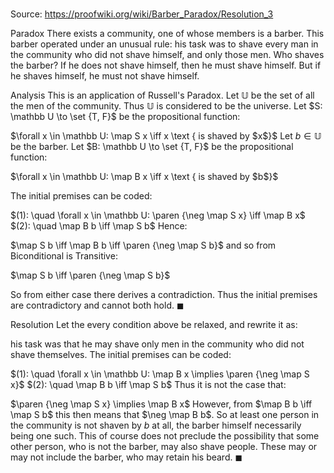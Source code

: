 # 

Source: https://proofwiki.org/wiki/Barber_Paradox/Resolution_3

Paradox
There exists a community, one of whose members is a barber.
This barber operated under an unusual rule: his task was to shave every man in the community who did not shave himself, and only those men.
Who shaves the barber?
If he does not shave himself, then he must shave himself.
But if he shaves himself, he must not shave himself.


Analysis
This is an application of Russell's Paradox.
Let $\mathbb U$ be the set of all the men of the community.
Thus $\mathbb U$ is considered to be the universe.
Let $S: \mathbb U \to \set {T, F}$ be the propositional function:

$\forall x \in \mathbb U: \map S x \iff x \text { is shaved by $x$}$
Let $b \in \mathbb U$ be the barber.
Let $B: \mathbb U \to \set {T, F}$ be the propositional function:

$\forall x \in \mathbb U: \map B x \iff x \text { is shaved by $b$}$

The initial premises can be coded:

$(1): \quad \forall x \in \mathbb U: \paren {\neg \map S x} \iff \map B x$
$(2): \quad \map B b \iff \map S b$
Hence:

$\map S b \iff \map B b \iff \paren {\neg \map S b}$
and so from Biconditional is Transitive:

$\map S b \iff \paren {\neg \map S b}$

So from either case there derives a contradiction.
Thus the initial premises are contradictory and cannot both hold.
$\blacksquare$


Resolution
Let the every condition above be relaxed, and rewrite it as:

his task was that he may shave only men in the community who did not shave themselves.
The initial premises can be coded:

$(1): \quad \forall x \in \mathbb U: \map B x \implies \paren {\neg \map S x}$
$(2): \quad \map B b \iff \map S b$
Thus it is not the case that:

$\paren {\neg \map S x} \implies \map B x$
However, from $\map B b \iff \map S b$ this then means that $\neg \map B b$.
So at least one person in the community is not shaven by $b$ at all, the barber himself necessarily being one such.
This of course does not preclude the possibility that some other person, who is not the barber, may also shave people.
These may or may not include the barber, who may retain his beard.
$\blacksquare$





